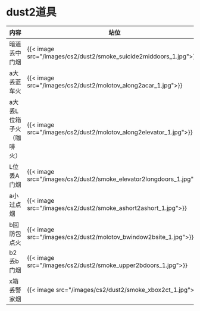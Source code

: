 # dust2道具


| 内容 | 站位 | 瞄点 |
|-------|-------|-------|
| 暗道丢中门烟 | {{< image src="/images/cs2/dust2/smoke_suicide2middoors_1.jpg">}} | {{< image src="/images/cs2/dust2/smoke_suicide2middoors_2.jpg">}} |
| a大丢蓝车火 | {{< image src="/images/cs2/dust2/molotov_along2acar_1.jpg">}} | {{< image src="/images/cs2/dust2/molotov_along2acar_2.jpg">}} |
| a大丢L位箱子火（咖啡火）| {{< image src="/images/cs2/dust2/molotov_along2elevator_1.jpg">}}| {{< image src="/images/cs2/dust2/molotov_along2elevator_2.jpg">}}|
| L位丢A门烟|{{< image src="/images/cs2/dust2/smoke_elevator2longdoors_1.jpg">}}|{{< image src="/images/cs2/dust2/smoke_elevator2longdoors_2.jpg">}}|
|a小过点烟 |{{< image src="/images/cs2/dust2/smoke_ashort2ashort_1.jpg">}} | {{< image src="/images/cs2/dust2/smoke_ashort2ashort_2.jpg">}}|
| b回防包点火|{{< image src="/images/cs2/dust2/molotov_bwindow2bsite_1.jpg">}}| {{< image src="/images/cs2/dust2/molotov_bwindow2bsite_2.jpg">}}|
| b2丢b门烟| {{< image src="/images/cs2/dust2/smoke_upper2bdoors_1.jpg">}}| {{< image src="/images/cs2/dust2/smoke_upper2bdoors_2.jpg">}}|
| x箱丢警家烟| {{< image src="/images/cs2/dust2/smoke_xbox2ct_1.jpg">}}|{{< image src="/images/cs2/dust2/smoke_xbox2ct_2.jpg">}} |

